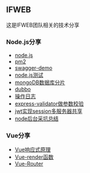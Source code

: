 ##   IFWEB
这是IFWEB团队相关的技术分享

### Node.js分享
- [node.js](https://github.com/IFWEB/Share/tree/master/node.js)
- [pm2](https://github.com/IFWEB/Share/tree/master/pm2)
- [swagger-demo](https://github.com/IFWEB/Share/tree/master/swagger-demo)
- [node.js测试](https://github.com/IFWEB/Share/tree/master/node-test-demo)
- [mongoDB数据库分片](https://github.com/IFWEB/Share/tree/master/mogodb/sharding)
- [dubbo](https://github.com/IFWEB/Share/tree/master/dubbo)
- [操作日志](https://github.com/IFWEB/Share/tree/master/operate-log)  
- [express-validator做参数校验](https://github.com/IFWEB/Share/tree/master/express-validator)  
- [jwt实现session多服务器共享](https://github.com/IFWEB/Share/tree/master/jwt)  
- [node后台采坑总结](https://github.com/IFWEB/Share/tree/master/node-experience)  

### Vue分享
- [Vue响应式原理](https://github.com/IFWEB/Share/tree/master/vue/vue-reactivity)
- [Vue-render函数](https://github.com/IFWEB/Share/tree/master/vue/vue-render-function)
- [Vue-Router](https://github.com/IFWEB/Share/tree/master/vue/vue-router)
